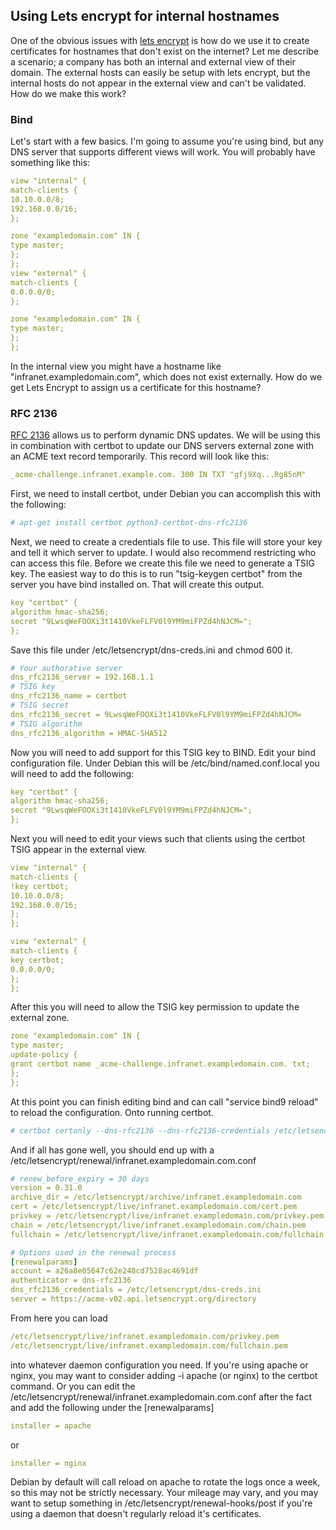 ## Using Lets encrypt for internal hostnames

One of the obvious issues with [lets encrypt](https://letsencrypt.org/) is how do we use it to create certificates for hostnames that don't exist on the internet?  Let me describe a scenario; a company has both an internal and external view of their
domain. The external hosts can easily be setup with lets encrypt, but the internal hosts do not appear in the external view and can't be validated. How do we make this work?  

### Bind

Let's start with a few basics. I'm going to assume you're using bind, but any DNS server that supports different views will work. You will probably have something like this:

```yaml
view "internal" {
match-clients { 
10.10.0.0/8;
192.168.0.0/16;
};

zone "exampledomain.com" IN {
type master;
};
};
view "external" {
match-clients {
0.0.0.0/0;
};

zone "exampledomain.com" IN {
type master;
};
};
```

In the internal view you might have a hostname like "infranet.exampledomain.com", which does not exist externally. How do we get Lets Encrypt to assign us a certificate for this hostname?

### RFC 2136

[RFC 2136](https://en.wikipedia.org/wiki/Dynamic_DNS) allows us to perform dynamic DNS updates. We will be using this in combination with certbot to update our DNS servers external zone with an ACME text record temporarily. 
This record will look like this:

```yaml
_acme-challenge.infranet.example.com. 300 IN TXT "gfj9Xq...Rg85nM"
```

First, we need to install certbot, under Debian you can accomplish this with the following:

```yaml
# apt-get install certbot python3-certbot-dns-rfc2136
```

Next, we need to create a credentials file to use. This file will store your key and tell it which server to update. I would also recommend restricting who can access this file. Before we create this file we need
to generate a TSIG key. The easiest way to do this is to run "tsig-keygen certbot" from the server you have bind installed on. That will create this output.

```yaml
key "certbot" {
algorithm hmac-sha256;
secret "9LwsqWeFOOXi3t1410VkeFLFV0l9YM9miFPZd4hNJCM=";
};
```

Save this file under /etc/letsencrypt/dns-creds.ini and chmod 600 it.

```yaml
# Your authorative server
dns_rfc2136_server = 192.168.1.1
# TSIG key
dns_rfc2136_name = certbot
# TSIG secret
dns_rfc2136_secret = 9LwsqWeFOOXi3t1410VkeFLFV0l9YM9miFPZd4hNJCM=
# TSIG algorithm
dns_rfc2136_algorithm = HMAC-SHA512
```

Now you will need to add support for this TSIG key to BIND. Edit your bind configuration file. Under Debian this will be /etc/bind/named.conf.local you will need to add the following:

```yaml
key "certbot" {
algorithm hmac-sha256;
secret "9LwsqWeFOOXi3t1410VkeFLFV0l9YM9miFPZd4hNJCM=";
};
```

Next you will need to edit your views such that clients using the certbot TSIG appear in the external view.

```yaml
view "internal" {
match-clients {
!key certbot;
10.10.0.0/8;
192.168.0.0/16;
};
};

view "external" {
match-clients {
key certbot;
0.0.0.0/0;
};
};
```

After this you will need to allow the TSIG key permission to update the external zone. 

```yaml
zone "exampledomain.com" IN {
type master;
update-policy {
grant certbot name _acme-challenge.infranet.exampledomain.com. txt;
};
};
```


At this point you can finish editing bind and can call "service bind9 reload" to reload the configuration. Onto running certbot.

```yaml
# certbot certonly --dns-rfc2136 --dns-rfc2136-credentials /etc/letsencrypt/dns-creds.ini -d infranet.exampledomain.com
```

And if all has gone well, you should end up with a /etc/letsencrypt/renewal/infranet.exampledomain.com.conf

```yaml
# renew_before_expiry = 30 days
version = 0.31.0
archive_dir = /etc/letsencrypt/archive/infranet.exampledomain.com
cert = /etc/letsencrypt/live/infranet.exampledomain.com/cert.pem
privkey = /etc/letsencrypt/live/infranet.exampledomain.com/privkey.pem
chain = /etc/letsencrypt/live/infranet.exampledomain.com/chain.pem
fullchain = /etc/letsencrypt/live/infranet.exampledomain.com/fullchain.pem

# Options used in the renewal process
[renewalparams]
account = a26a8e05647c62e248cd7528ac4691df
authenticator = dns-rfc2136
dns_rfc2136_credentials = /etc/letsencrypt/dns-creds.ini
server = https://acme-v02.api.letsencrypt.org/directory
```

From here you can load

```yaml
/etc/letsencrypt/live/infranet.exampledomain.com/privkey.pem
/etc/letsencrypt/live/infranet.exampledomain.com/fullchain.pem
```

into whatever daemon configuration you need. If you're using apache or nginx, you may want to consider adding -i apache (or nginx) to the certbot command. Or you can edit the /etc/letsencrypt/renewal/infranet.exampledomain.com.conf after the fact and add the following under the [renewalparams]

```yaml
installer = apache
```
or
```yaml
installer = nginx
```

Debian by default will call reload on apache to rotate the logs once a week, so this may not be strictly necessary. Your mileage may vary, and you may want to setup something in /etc/letsencrypt/renewal-hooks/post if
you're using a daemon that doesn't regularly reload it's certificates.
